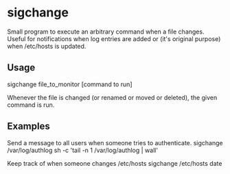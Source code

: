 sigchange
=========

Small program to execute an arbitrary command when a file changes.
Useful for notifications when log entries are added or (it's original purpose)
when /etc/hosts is updated.

Usage
-----
sigchange file_to_monitor [command to run]

Whenever the file is changed (or renamed or moved or deleted), the given
command is run.

Examples
--------
Send a message to all users when someone tries to authenticate.
    sigchange /var/log/authlog sh -c 'tail -n 1 /var/log/authlog | wall'

Keep track of when someone changes /etc/hosts
    sigchange /etc/hosts date

